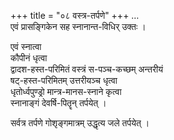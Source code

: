 +++
title = "०८ वस्त्र-तर्पणे"
+++
…  
एवं प्रासङ्गिकेन सह स्नानान्त-विधिर् उक्तः ।

एवं स्नात्वा  
कौपीनं धृत्वा  
द्वादश-हस्त-परिमितं वस्त्रं स-पञ्च-कच्छम् अन्तरीयं  
षट्-हस्त-परिमितम् उत्तरीयञ्च धृत्वा  
धृतोर्ध्वपुण्ड्रो मान्त्र-मानस-स्नाने कृत्वा  
स्नानाङ्गं देवर्षि-पितॄन् तर्पयेत् ।

सर्वत्र तर्पणे गोशृङ्गमात्रम् उद्धृत्य जले तर्पयेत् ।  
